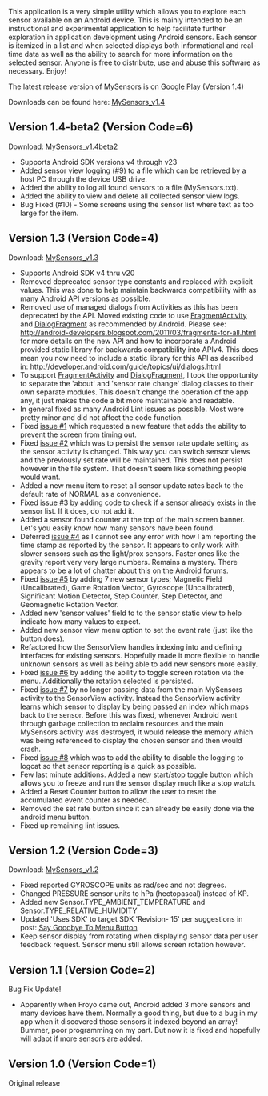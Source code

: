 This application is a very simple utility which allows you to explore each sensor available on an Android device. This is mainly intended to be an instructional and experimental application to help facilitate further exploration in application development using Android sensors. Each sensor is itemized in a list and when selected displays both informational and real-time data as well as the ability to search for more information on the selected sensor. Anyone is free to distribute, use and abuse this software as necessary. Enjoy!

The latest release version of MySensors is on [Google Play](https://play.google.com/store/apps/details?id=com.kfodor.MySensors) (Version 1.4)

Downloads can be found here: [MySensors\_v1.4](https://drive.google.com/folderview?id=0B8_Aotc206N6em1uRzhyRVVncG8&usp=sharing)

## Version 1.4-beta2 (Version Code=6) ##
Download: [MySensors\_v1.4beta2](https://drive.google.com/folderview?id=0B8_Aotc206N6bjZCaDVZZlhCeGM&usp=sharing)

  * Supports Android SDK versions v4 through v23
  * Added sensor view logging (#9) to a file which can be retrieved by a host PC through the device USB drive.
  * Added the ability to log all found sensors to a file (MySensors.txt).
  * Added the ability to view and delete all collected sensor view logs.
  * Bug Fixed (#10) - Some screens using the sensor list where text as too large for the item.
  
## Version 1.3 (Version Code=4) ##
Download: [MySensors\_v1.3](https://drive.google.com/folderview?id=0B8_Aotc206N6em1uRzhyRVVncG8&usp=sharing)

  * Supports Android SDK v4 thru v20
  * Removed deprecated sensor type constants and replaced with explicit values. This was done to help maintain backwards compatibility with as many Android API versions as possible.
  * Removed use of managed dialogs from Activities as this has been deprecated by the API. Moved existing code to use [FragmentActivity](http://developer.android.com/reference/android/support/v4/app/FragmentActivity.html) and [DialogFragment](http://developer.android.com/reference/android/app/DialogFragment.html) as recommended by Android. Please see: http://android-developers.blogspot.com/2011/03/fragments-for-all.html for more details on the new API and how to incorporate a Android provided static library for backwards compatibility into APIv4. This does mean you now need to include a static library for this API as described in: http://developer.android.com/guide/topics/ui/dialogs.html
  * To support [FragmentActivity](http://developer.android.com/reference/android/support/v4/app/FragmentActivity.html) and [DialogFragment](http://developer.android.com/reference/android/app/DialogFragment.html), I took the opportunity to separate the 'about' and 'sensor rate change' dialog classes to their own separate modules. This doesn't change the operation of the app any, it just makes the code a bit more maintainable and readable.
  * In general fixed as many Android Lint issues as possible. Most were pretty minor and did not affect the code function.
  * Fixed [issue #1](https://code.google.com/p/my-sensors/issues/detail?id=#1) which requested a new feature that adds the ability to prevent the screen from timing out.
  * Fixed [issue #2](https://code.google.com/p/my-sensors/issues/detail?id=#2) which was to persist the sensor rate update setting as the sensor activity is changed. This way you can switch sensor views and the previously set rate will be maintained. This does not persist however in the file system. That doesn't seem like something people would want.
  * Added a new menu item to reset all sensor update rates back to the default rate of NORMAL as a convenience.
  * Fixed [issue #3](https://code.google.com/p/my-sensors/issues/detail?id=#3) by adding code to check if a sensor already exists in the sensor list. If it does, do not add it.
  * Added a sensor found counter at the top of the main screen banner. Let's you easily know how many sensors have been found.
  * Deferred [issue #4](https://code.google.com/p/my-sensors/issues/detail?id=#4) as I cannot see any error with how I am reporting the time stamp as reported by the sensor. It appears to only work with slower sensors such as the light/prox sensors. Faster ones  like the gravity report very very large numbers. Remains a mystery. There appears to be a lot of chatter about this on the Android forums.
  * Fixed [issue #5](https://code.google.com/p/my-sensors/issues/detail?id=#5) by adding 7 new sensor types; Magnetic Field (Uncalibrated), Game Rotation Vector, Gyroscope (Uncalibrated), Significant Motion Detector, Step Counter, Step Detector, and Geomagnetic Rotation Vector.
  * Added new 'sensor values' field to to the sensor static view to help indicate how many values to expect.
  * Added new sensor view menu option to set the event rate (just like the button does).
  * Refactored how the SensorView handles indexing into and defining interfaces for existing sensors. Hopefully made it more flexible to handle unknown sensors as well as being able to add new sensors more easily.
  * Fixed [issue #6](https://code.google.com/p/my-sensors/issues/detail?id=#6) by adding the ability to toggle screen rotation via the menu. Additionally the rotation selected is persisted.
  * Fixed [issue #7](https://code.google.com/p/my-sensors/issues/detail?id=#7) by no longer passing data from the main MySensors activity to the SensorView activity. Instead the SensorView activity learns which sensor to display by being passed an index which maps back to the sensor. Before this was fixed, whenever Android went through garbage collection to reclaim resources and the main MySensors activity was destroyed, it would release the memory which was being referenced to display the chosen sensor and then would crash.
  * Fixed [issue #8](https://code.google.com/p/my-sensors/issues/detail?id=#8) which was to add the ability to disable the logging to logcat so that sensor reporting is a quick as possible.
  * Few last minute additions. Added a new start/stop toggle button which allows you to freeze and run the sensor display much like a stop watch.
  * Added a Reset Counter button to allow the user to reset the accumulated event counter as needed.
  * Removed the set rate button since it can already be easily done via the android menu button.
  * Fixed up remaining lint issues.

## Version 1.2 (Version Code=3) ##
Download: [MySensors\_v1.2](https://drive.google.com/folderview?id=0B8_Aotc206N6V29FejlVTUJhMkE&usp=sharing)

  * Fixed reported GYROSCOPE units as rad/sec and not degrees.
  * Changed PRESSURE sensor units to hPa (hectopascal) instead of KP.
  * Added new Sensor.TYPE\_AMBIENT\_TEMPERATURE and Sensor.TYPE\_RELATIVE\_HUMIDITY
  * Updated 'Uses SDK' to target SDK 'Revision- 15' per suggestions in post: [Say Goodbye To Menu Button](http://android-developers.blogspot.com/2012/01/say-goodbye-to-menu-button.html)
  * Keep sensor display from rotating when displaying sensor data per user feedback request. Sensor menu still allows screen rotation however.

## Version 1.1 (Version Code=2) ##

Bug Fix Update!

  * Apparently when Froyo came out, Android added 3 more sensors and many devices have them. Normally a good thing, but due to a bug in my app when it discovered those sensors it indexed beyond an array! Bummer, poor programming on my part. But now it is fixed and hopefully will adapt if more sensors are added.

## Version 1.0 (Version Code=1) ##

Original release